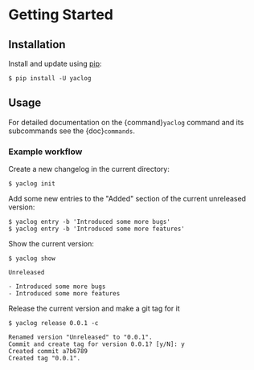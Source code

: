 # Getting Started

## Installation

Install and update using [pip](https://pip.pypa.io/en/stable/quickstart/):

```shell
$ pip install -U yaclog
```

## Usage

For detailed documentation on the {command}`yaclog` command and its subcommands see the {doc}`commands`.

### Example workflow

Create a new changelog in the current directory:
```shell
$ yaclog init
```

Add some new entries to the "Added" section of the current unreleased version:
```shell
$ yaclog entry -b 'Introduced some more bugs'
$ yaclog entry -b 'Introduced some more features'
```

Show the current version:

```shell
$ yaclog show
```
```
Unreleased

- Introduced some more bugs
- Introduced some more features
```

Release the current version and make a git tag for it

```shell
$ yaclog release 0.0.1 -c
```
```
Renamed version "Unreleased" to "0.0.1".
Commit and create tag for version 0.0.1? [y/N]: y
Created commit a7b6789
Created tag "0.0.1".
```
